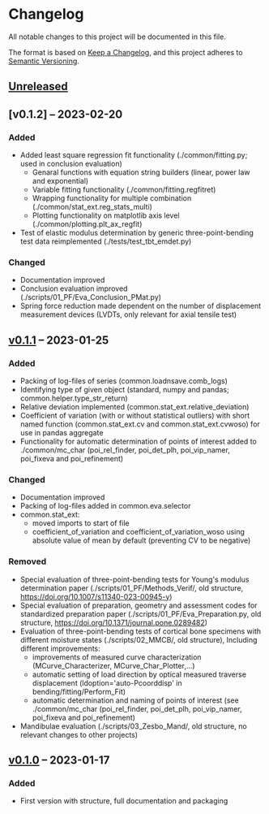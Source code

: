 # Changelog

All notable changes to this project will be documented in this file.

The format is based on [Keep a Changelog](https://keepachangelog.com/en/1.0.0/),
and this project adheres to [Semantic Versioning](https://semver.org/spec/v2.0.0.html).

## [Unreleased]

## [v0.1.2] – 2023-02-20

### Added

- Added least square regression fit functionality (./common/fitting.py; used in conclusion evaluation)
	- Genaral functions with equation string builders (linear, power law and exponential)
	- Variable fitting functionality (./common/fitting.regfitret)
	- Wrapping functionality for multiple combination (./common/stat_ext.reg_stats_multi)
	- Plotting functionality on matplotlib axis level (./common/plotting.plt_ax_regfit)
- Test of elastic modulus determination by generic three-point-bending test data reimplemented (./tests/test_tbt_emdet.py)

### Changed

- Documentation improved
- Conclusion evaluation improved (./scripts/01_PF/Eva_Conclusion_PMat.py)
- Spring force reduction made dependent on the number of displacement measurement devices (LVDTs, only relevant for axial tensile test)

## [v0.1.1] – 2023-01-25

### Added

- Packing of log-files of series (common.loadnsave.comb_logs)
- Identifying type of given object (standard, numpy and pandas; common.helper.type_str_return)
- Relative deviation implemented (common.stat_ext.relative_deviation)
- Coefficient of variation (with or without statistical outliers) with short named function (common.stat_ext.cv and common.stat_ext.cvwoso) for use in pandas aggregate
- Functionality for automatic determination of points of interest added to ./common/mc_char (poi_rel_finder, poi_det_plh, poi_vip_namer, poi_fixeva and poi_refinement)

### Changed

- Documentation improved
- Packing of log-files added in common.eva.selector
- common.stat_ext: 
	- moved imports to start of file
	- coefficient_of_variation and coefficient_of_variation_woso using absolute value of mean by default (preventing CV to be negative)
	
### Removed

- Special evaluation of three-point-bending tests for Young's modulus determination paper (./scripts/01_PF/Methods_Verif/, old structure, https://doi.org/10.1007/s11340-023-00945-y)
- Special evaluation of preparation, geometry and assessment codes for standardized preparation paper (./scripts/01_PF/Eva_Preparation.py, old structure, https://doi.org/10.1371/journal.pone.0289482)
- Evaluation of three-point-bending tests of cortical bone specimens with different moisture states (./scripts/02_MMCB/, old structure), Including different improvements:
	- improvements of measured curve characterization (MCurve_Characterizer, MCurve_Char_Plotter,...)
	- automatic setting of load direction by optical measured traverse displacement (ldoption='auto-Pcoorddisp' in bending/fitting/Perform_Fit)
	- automatic determination and naming of points of interest (see ./common/mc_char (poi_rel_finder, poi_det_plh, poi_vip_namer, poi_fixeva and poi_refinement)
- Mandibulae evaluation (./scripts/03_Zesbo_Mand/, old structure, no relevant changes to other projects)

## [v0.1.0] – 2023-01-17

### Added

- First version with structure, full documentation and packaging


[unreleased]: https://github.com/MarcGebhardt/ExMechEva/tree/main
[v0.1.1]: https://github.com/MarcGebhardt/ExMechEva/releases/tag/v0.1.1
[v0.1.0]: https://github.com/MarcGebhardt/ExMechEva/releases/tag/v0.1.0